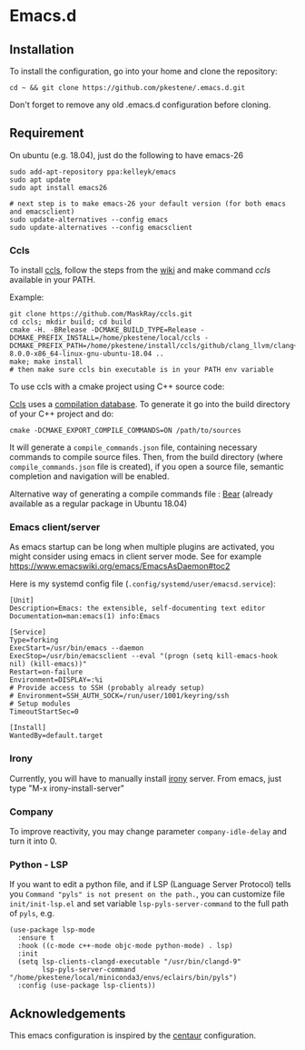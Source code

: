 # Emacs.d

## Installation

To install the configuration, go into your home and clone the repository:
```shell
cd ~ && git clone https://github.com/pkestene/.emacs.d.git
```
Don't forget to remove any old .emacs.d configuration before cloning.

## Requirement


On ubuntu (e.g. 18.04), just do the following to have emacs-26

```shel
sudo add-apt-repository ppa:kelleyk/emacs
sudo apt update
sudo apt install emacs26

# next step is to make emacs-26 your default version (for both emacs and emacsclient)
sudo update-alternatives --config emacs
sudo update-alternatives --config emacsclient
```

### Ccls

To install [ccls](https://github.com/MaskRay/ccls), follow the steps from the [wiki](https://github.com/MaskRay/ccls/wiki/Build) and make command _ccls_ available in your PATH.

Example:
```shell
git clone https://github.com/MaskRay/ccls.git
cd ccls; mkdir build; cd build
cmake -H. -BRelease -DCMAKE_BUILD_TYPE=Release -DCMAKE_PREFIX_INSTALL=/home/pkestene/local/ccls -DCMAKE_PREFIX_PATH=/home/pkestene/install/ccls/github/clang_llvm/clang+llvm-8.0.0-x86_64-linux-gnu-ubuntu-18.04 ..
make; make install
# then make sure ccls bin executable is in your PATH env variable
```


To use ccls with a cmake project using C++ source code:

[Ccls](https://github.com/MaskRay/ccls) uses a [compilation database](https://clang.llvm.org/docs/JSONCompilationDatabase.html). To generate it go into the build directory of your C++ project and do:
```shell
cmake -DCMAKE_EXPORT_COMPILE_COMMANDS=ON /path/to/sources
```
It will generate a ```compile_commands.json``` file, containing necessary commands to compile source files.
Then, from the build directory (where ```compile_commands.json``` file is created), if you open a source file, semantic completion and navigation will be enabled.

Alternative way of generating a compile commands file : [Bear](https://github.com/rizsotto/Bear) (already available as a regular package in Ubuntu 18.04)

### Emacs client/server

As emacs startup can be long when multiple plugins are activated, you might consider using emacs in client server mode.
See for example https://www.emacswiki.org/emacs/EmacsAsDaemon#toc2

Here is my systemd config file (```.config/systemd/user/emacsd.service```):
```ìni
[Unit]
Description=Emacs: the extensible, self-documenting text editor
Documentation=man:emacs(1) info:Emacs

[Service]
Type=forking
ExecStart=/usr/bin/emacs --daemon
ExecStop=/usr/bin/emacsclient --eval "(progn (setq kill-emacs-hook nil) (kill-emacs))"
Restart=on-failure
Environment=DISPLAY=:%i
# Provide access to SSH (probably already setup)
# Environment=SSH_AUTH_SOCK=/run/user/1001/keyring/ssh
# Setup modules
TimeoutStartSec=0

[Install]
WantedBy=default.target
```

### Irony

Currently, you will have to manually install [irony](https://github.com/Sarcasm/irony-mode) server. From emacs, just type "M-x irony-install-server"

### Company

To improve reactivity, you may change parameter `company-idle-delay` and turn it into 0.

### Python - LSP

If you want to edit a python file, and if LSP (Language Server Protocol) tells you `Command "pyls" is not present on the path.`, you can customize file `init/init-lsp.el` and set variable `lsp-pyls-server-command` to the full path of `pyls`, e.g.

``` emacs-lisp
(use-package lsp-mode
  :ensure t
  :hook ((c-mode c++-mode objc-mode python-mode) . lsp)
  :init
  (setq lsp-clients-clangd-executable "/usr/bin/clangd-9"
        lsp-pyls-server-command "/home/pkestene/local/miniconda3/envs/eclairs/bin/pyls")
  :config (use-package lsp-clients))
```

## Acknowledgements

This emacs configuration is inspired by the [centaur](https://github.com/seagle0128/.emacs.d) configuration.
